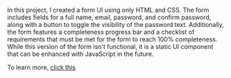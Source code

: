 In this project, I created a form UI using only HTML and CSS.
The form includes fields for a full name, email, password, and confirm password, along with a button to toggle the visibility of the password text.
Additionally, the form features a completeness progress bar and a checklist of requirements that must be met for the form to reach 100% completeness.
While this version of the form isn't functional, it is a static UI component that can be enhanced with JavaScript in the future.

To learn more, [click this](https://roadmap.sh/projects/accessible-form-ui)
